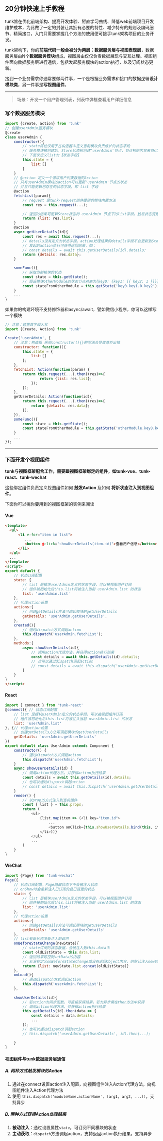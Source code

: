## 20分钟快速上手教程

tunk旨在优化前端架构、提高开发体验、掰直学习曲线、降低web前端项目开发维护成本，为此做了一定的封装让其拥有必要的特性、减少特有的规则及编码细节、精简接口，入门只需要掌握几个方法的使用便可接手tunk架构项目的业务开发。

tunk架构下，你的**前端代码一般会被分为两层：数据服务层与视图表现层**，数据服务层由N个**数据服务模块**组成，视图层由仅仅负责数据展现与交互处理。视图组件面向数据服务层进行通信，包括发起服务模块的action执行，以及订阅状态更新。

接到一个业务需求你通常要做两件事，一个是根据业务需求和接口的数据逻辑**设计模块类**，另一件事是**写视图组件**。

----

> 场景：开发一个用户管理列表，列表中弹框查看用户详细信息

### 写个数据服务模块

````javascript
import {create, action} from 'tunk'
// 创建userAdmin服务模块
@create 
class userAdmin {
	constructor(){
		// state属性仅用于在构造器中定义当前模块负责维护的状态字段
		// 服务模块被创建后，Store状态树创建'userAdmin'节点，节点初始内容来自state
        // 下面仅定义list为【状态字段】
		this.state = {
			list:[]
		}
	}
	// @action 定义一个请求用户列表数据的Action
	// 只有userAdmin模块的action可以更新'userAdmin'节点的状态
	// 并且只能更新已存在的状态字段，即 list 字段
	@action
	fetchList(param){
        // request 是tunk-request组件提供的模块内置方法
		const res = this.request(...);
        
        // 返回的结果可更新Store状态树 userAdmin 节点下的list字段，触发状态变更钩子
		return {list: res.list};
	}
	@action
	async getUserDetails(id){
		const res = await this.request(...);
	    // details没有定义为状态字段，action处理结果的details字段不会更新到Store中
        // 发起的action执行可获得返回结果，如：
        // const details = await this.getUserDetails(id).details;
		return {details: res.data};
	}

	someFunc(){
        // 获取当前模块的状态
		const state = this.getState();
        // 假设模块otherModule的状态节点对象为{key0: {key1: [{ key2: 1 }]}}
        const stateFromOtherModule = this.getState('key0.key1.0.key2'); // 1
	}
	...
}
````

如果你的构建环境不支持修饰器和async/await，譬如微信小程序，你可以这样写一个模块

````javascript
// 注意：这里首字母大写
import {Create, Action} from 'tunk'

Create('userAdmin', {
	// 注意：构造器 采用constructor(){}的写法会导致意外出错
	constructor: function(){
		this.state = {
			list:[]
		};
	},
	fetchList: Action(function(param) {
        return this.request(...).then((res)=>{
				return {list: res.list};
			});
		});
	},
	getUserDetails: Action(function(id){
		return this.request(...).then((res)=>{
			return {details: res.data};
		});
	}),
	someFunc(){
		const state = this.getState();
        const stateFromOtherModule = this.getState('otherModule.key0.key1.0.key2'); // 1
	}
	...
});
````

----

### 下面开发个视图组件

**tunk与视图框架配合工作，需要跟视图框架绑定的组件，如tunk-vue、tunk-react、tunk-wechat**

这些绑定组件负责定义视图组件如何 **触发Action** 及如何 **将新状态注入到视图组件**。

下面你可以挑你要用到的视图框架的实例来阅读

#### Vue
````html
<template>
  <ul>
	  <li v-for="item in list">
		 ...
		 <button @click="showUserDetails(item.id)">查看用户信息</button> 
	  </li>
  </ul>
  ...
</template>
<script>
export default {
	// 状态订阅配置
	state: {
		// list 是模块userAdmin定义的状态字段，可以被视图组件订阅
		// 组件被初始化后this.list将被注入当前 userAdmin.list 的状态
		list: 'userAdmin.list'
	},
	// 代理action设置
	actions:{
		// 创建getDetails方法可调起模块的getUserDetails
		getDetails: 'userAdmin.getUserDetails',
	},
	created(){
		// 通过dispatch方式调起action
		this.dispatch('userAdmin.fetchList');
	},
	methods:{
		async showUserDetails(id){
			// 调用action代理方法，并获得action执行结果
			const details = await this.getDetails(id).details;
			// 也可以通过dispatch调起action
			// const details = await this.dispatch('userAdmin.getUserDetails', id).details;
		}
	}
}
</script>
````

> 

#### React
````javascript
import { connect } from 'tunk-react'
@connect({ // 状态订阅配置
	// list 是模块userAdmin定义的状态字段，可以被视图组件订阅
	// 组件被初始化后this.list将被注入当前 userAdmin.list 的状态
	list: 'userAdmin.list'
}, {// 代理action设置
	// 创建getDetails方法可调起模块的getUserDetails
	getDetails: 'userAdmin.getUserDetails'
})
export default class UserAdmin extends Component {
	constructor() {
		// 通过dispatch方式调起action
		this.dispatch('userAdmin.fetchList');
	}
	async showUserDetails(id) {
		// 调用action代理方法，并获得action执行结果
		const details = await this.getDetails(id).details;
		// 也可以通过dispatch调起action
		// const details = await this.dispatch('userAdmin.getUserDetails', id).details;
	}
    render() {
		// 以prop的方式注入到当前组件
		const { list } = this.props;
		return (
			<ul>
				{list.map(item => (<li key="item.id">
					...
					<button onClick={this.showUserDetails.bind(this, item.id)}>查看用户信息</button> 
				</li>))}
			</ul>
			...
		)
	}
}

````

#### WeChat
````javascript
import {Page} from 'tunk-wechat'
Page({
	// 状态订阅配置，Page隐藏状态下不会被注入状态
	// onShow时会重新注入已订阅的且已变更的状态
    state: {
		// list 是模块userAdmin定义的状态字段，可以被视图组件订阅
		// 组件被初始化后this.list将被注入当前 userAdmin.list 的状态
        list: 'userAdmin.list'
	},
	// 代理action设置
	actions:{
		// 创建getDetails方法可调起模块的getUserDetails
        getDetails: 'userAdmin.getUserDetails'
	},
	// list有新状态准备注入前调用
	onBeforeStateChange(newState){
		// state订阅的状态数据，会被注入到this.data中
		const oldListState = this.data.list;
		// 返回结果可控制setData的内容
		// 若没有定义onBeforeStateChange或没有返回Object内容，则默认注入newState
    	return {list: newState.list.concat(oldListState)}
	},
	onLoad(){
		// 通过dispatch方式调起action
    	this.dispatch('userAdmin.fetchList');
	},
	
	showUserDetails(id){
		// 若action为同步函数，可直接获得结果，若为异步需在then方法中获得
		// 调用action代理方法，并获得action执行结果
		this.getDetails(id).then(data => {
			const details = data.details;
			...
		});
		// 也可以通过dispatch调起action
		// this.dispatch('userAdmin.getUserDetails', id).then(...);
		
	}
}
````

#### 视图组件与tunk数据服务层通信

##### A. 两种方式触发模块的Action

1. 通过在connect设置action注入配置，向视图组件注入Action代理方法，向视图组件注入Action代理方法
2. 使用 `this.dispatch('moduleName.actionName', [arg1, arg2, ...])`，支持异步

##### B. 两种方式获得Action处理结果

1. **被动注入**：通过设置属性`state`，可订阅不同模块的状态
2. **主动获取**：`dispatch`方法调起action，支持返回action执行结果，支持异步

